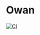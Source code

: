 # Owan

[![CI](https://github.com/gatheluck/Owan/actions/workflows/ci.yaml/badge.svg)](https://github.com/gatheluck/Owan/actions/workflows/ci.yaml)